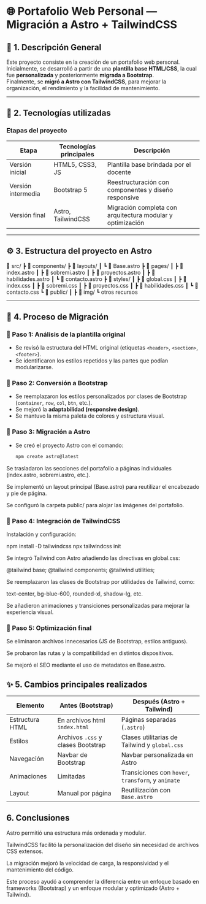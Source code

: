 # 🌐 Portafolio Web Personal — Migración a Astro + TailwindCSS

## 🧩 1. Descripción General
Este proyecto consiste en la creación de un portafolio web personal.  
Inicialmente, se desarrolló a partir de una **plantilla base HTML/CSS**, la cual fue **personalizada** y posteriormente **migrada a Bootstrap**.  
Finalmente, se **migró a Astro con TailwindCSS**, para mejorar la organización, el rendimiento y la facilidad de mantenimiento.

---

## 🚀 2. Tecnologías utilizadas

### Etapas del proyecto
| Etapa | Tecnologías principales | Descripción |
|-------|--------------------------|--------------|
| Versión inicial | HTML5, CSS3, JS | Plantilla base brindada por el docente |
| Versión intermedia | Bootstrap 5 | Reestructuración con componentes y diseño responsive |
| Versión final | Astro, TailwindCSS | Migración completa con arquitectura modular y optimización |

---

## ⚙️ 3. Estructura del proyecto en Astro

📁 src/
┣ 📁 components/
┣ 📁 layouts/
┃ ┗ 📄 Base.astro
┣ 📁 pages/
┃ ┣ 📄 index.astro
┃ ┣ 📄 sobremi.astro
┃ ┣ 📄 proyectos.astro
┃ ┣ 📄 habilidades.astro
┃ ┗ 📄 contacto.astro
┣ 📁 styles/
┃ ┣ 📄 global.css
┃ ┣ 📄 index.css
┃ ┣ 📄 sobremi.css
┃ ┣ 📄 proyectos.css
┃ ┣ 📄 habilidades.css
┃ ┗ 📄 contacto.css
┗ 📁 public/
┃ ┣ 📁 img/
┗ otros recursos

---

## 🔧 4. Proceso de Migración

### 🔹 Paso 1: Análisis de la plantilla original
- Se revisó la estructura del HTML original (etiquetas `<header>`, `<section>`, `<footer>`).  
- Se identificaron los estilos repetidos y las partes que podían modularizarse.

### 🔹 Paso 2: Conversión a Bootstrap
- Se reemplazaron los estilos personalizados por clases de Bootstrap (`container`, `row`, `col`, `btn`, etc.).  
- Se mejoró la **adaptabilidad (responsive design)**.  
- Se mantuvo la misma paleta de colores y estructura visual.

### 🔹 Paso 3: Migración a Astro
- Se creó el proyecto Astro con el comando:
  ```bash
  npm create astro@latest

Se trasladaron las secciones del portafolio a páginas individuales (index.astro, sobremi.astro, etc.).

Se implementó un layout principal (Base.astro) para reutilizar el encabezado y pie de página.

Se configuró la carpeta public/ para alojar las imágenes del portafolio.

### 🔹 Paso 4: Integración de TailwindCSS

Instalación y configuración:

npm install -D tailwindcss
npx tailwindcss init


Se integró Tailwind con Astro añadiendo las directivas en global.css:

@tailwind base;
@tailwind components;
@tailwind utilities;


Se reemplazaron las clases de Bootstrap por utilidades de Tailwind, como:

text-center, bg-blue-600, rounded-xl, shadow-lg, etc.

Se añadieron animaciones y transiciones personalizadas para mejorar la experiencia visual.

### 🔹 Paso 5: Optimización final

Se eliminaron archivos innecesarios (JS de Bootstrap, estilos antiguos).

Se probaron las rutas y la compatibilidad en distintos dispositivos.

Se mejoró el SEO mediante el uso de metadatos en Base.astro.

## ✨ 5. Cambios principales realizados
| Elemento        | Antes (Bootstrap)                  | Después (Astro + Tailwind)                         |
| --------------- | ---------------------------------- | -------------------------------------------------- |
| Estructura HTML | En archivos html `index.html`      | Páginas separadas (`.astro`)                       |
| Estilos         | Archivos `.css` y clases Bootstrap | Clases utilitarias de Tailwind y `global.css`      |
| Navegación      | Navbar de Bootstrap                | Navbar personalizada en Astro                      |
| Animaciones     | Limitadas                          | Transiciones con `hover`, `transform`, y `animate` |
| Layout          | Manual por página                  | Reutilización con `Base.astro`                     |

## 6. Conclusiones

Astro permitió una estructura más ordenada y modular.

TailwindCSS facilitó la personalización del diseño sin necesidad de archivos CSS extensos.

La migración mejoró la velocidad de carga, la responsividad y el mantenimiento del código.

Este proceso ayudó a comprender la diferencia entre un enfoque basado en frameworks (Bootstrap) y un enfoque modular y optimizado (Astro + Tailwind).
